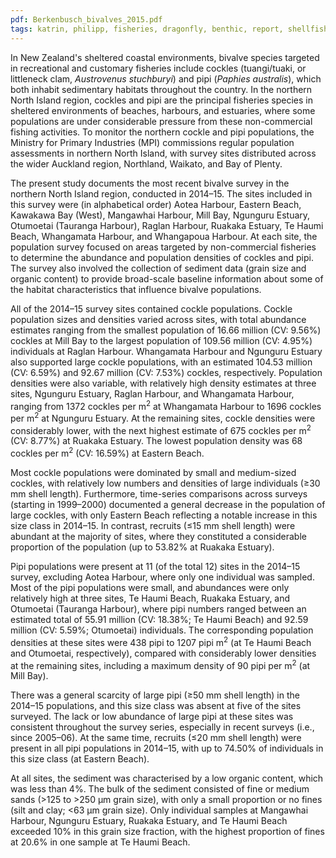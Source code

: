 ```yaml
---
pdf: Berkenbusch_bivalves_2015.pdf
tags: katrin, philipp, fisheries, dragonfly, benthic, report, shellfish
---
```

In New Zealand's sheltered coastal environments, bivalve species targeted in
recreational and customary fisheries include cockles (tuangi/tuaki, or
littleneck clam, *Austrovenus stuchburyi*)  and pipi (*Paphies
australis*), which both inhabit sedimentary habitats throughout the country. In
the northern North Island region, cockles and pipi are the principal fisheries
species in sheltered environments of beaches, harbours, and estuaries, where
some populations are under considerable pressure from these non-commercial
fishing activities. To monitor the northern cockle and pipi populations, the
Ministry for Primary Industries (MPI) commissions regular population
assessments in northern North Island, with survey sites distributed across the
wider Auckland region, Northland, Waikato, and Bay of Plenty. 

The present study documents the most recent bivalve survey in the northern
North Island region, conducted in 2014–15. The sites included in this
survey were (in alphabetical order) Aotea Harbour, Eastern Beach, Kawakawa Bay
(West), Mangawhai Harbour, Mill Bay, Ngunguru Estuary, Otumoetai (Tauranga
Harbour), Raglan Harbour, Ruakaka Estuary, Te Haumi Beach, Whangamata Harbour,
and Whangapoua Harbour.   At each site, the population survey focused on areas
targeted by non-commercial fisheries to determine the abundance and population
densities of cockles and pipi.  The survey also involved the collection of
sediment data (grain size and organic content) to provide broad-scale baseline
information about some of the habitat characteristics that influence bivalve
populations.    

All of the 2014–15 survey sites contained cockle populations. Cockle population sizes and densities varied across sites, with total abundance estimates ranging from the smallest population of 16.66 million
(CV: 9.56%) cockles at Mill Bay to the largest population of 109.56 million (CV: 4.95%) individuals at Raglan Harbour. Whangamata Harbour and Ngunguru Estuary also supported large cockle populations, with an estimated 104.53 million (CV: 6.59%) and 92.67 million (CV: 7.53%) cockles, respectively. Population densities were also variable, with relatively high density estimates at three sites, Ngunguru Estuary, Raglan Harbour, and Whangamata Harbour, ranging from 1372 cockles per m<sup>2</sup> at Whangamata Harbour to 1696 cockles per m<sup>2</sup> at Ngunguru Estuary. At the remaining sites, cockle densities were considerably lower, with the next highest estimate of 675 cockles per m<sup>2</sup> (CV: 8.77%) at Ruakaka Estuary. The lowest population density was 68 cockles per m<sup>2</sup> (CV: 16.59%) at Eastern Beach.

Most cockle populations were dominated by small and medium-sized cockles, with relatively low numbers and densities of large individuals (≥30 mm shell length). Furthermore, time-series comparisons across surveys (starting in 1999–2000) documented a general decrease in the population of large cockles, with only Eastern Beach reflecting a notable increase in this size class in 2014–15. In contrast, recruits (≤15 mm shell length) were abundant at the majority of sites, where they constituted a considerable proportion of the population (up to 53.82% at Ruakaka Estuary).

Pipi populations were present at 11 (of the total 12) sites in the 2014–15 survey, excluding Aotea Harbour, where only one individual was sampled. Most of the pipi populations were small, and abundances were only relatively high at three sites, Te Haumi Beach, Ruakaka Estuary, and Otumoetai (Tauranga Harbour), where pipi numbers ranged between an estimated total of 55.91 million (CV: 18.38%; Te Haumi Beach) and 92.59 million (CV: 5.59%; Otumoetai) individuals. The corresponding population densities at these sites were 438 pipi to 1207 pipi m<sup>2</sup> (at Te Haumi Beach and Otumoetai, respectively), compared with considerably lower densities at the remaining sites, including a maximum density of 90 pipi per m<sup>2</sup> (at Mill Bay).

There was a general scarcity of large pipi (≥50 mm shell length) in the 2014–15 populations, and this size class was absent at five of the sites surveyed. The lack or low abundance of large pipi at these sites was consistent throughout the survey series, especially in recent surveys (i.e., since 2005–06). At the same time, recruits (≤20 mm shell length) were present in all pipi populations in 2014–15, with up to 74.50% of individuals in this size class (at Eastern Beach).

At all sites, the sediment was characterised by a low organic content, which was less than 4%. The bulk of the sediment consisted of fine or medium sands (>125 to >250 μm grain size), with only a small proportion or no fines (silt and clay; <63 μm grain size). Only individual samples at Mangawhai Harbour, Ngunguru Estuary, Ruakaka Estuary, and Te Haumi Beach exceeded 10% in this grain size fraction, with the highest proportion of fines at 20.6% in one sample at Te Haumi Beach.
